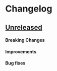 # Changelog

## [Unreleased](https://github.com/mesg-foundation/js-sdk/releases/tag/%40mesg%orchestrator%40X.X.X)

#### Breaking Changes
#### Improvements
#### Bug fixes
